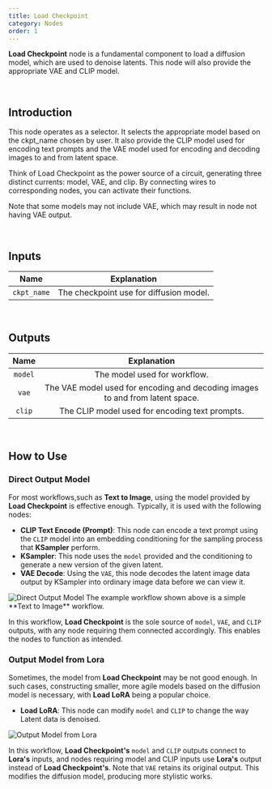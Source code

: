 ```yaml
---
title: Load Checkpoint
category: Nodes
order: 1
---
```


**Load Checkpoint** node is a fundamental component to load a diffusion model, which are used to denoise latents. This node will also provide the appropriate VAE and CLIP model.

<br>

## Introduction

This node operates as a selector. It selects the appropriate model based on the ckpt_name chosen by user. It also provide the CLIP model used for encoding text prompts and the VAE model used for encoding and decoding images to and from latent space. 

Think of Load Checkpoint as the power source of a circuit, generating three distinct currents: model, VAE, and clip. By connecting wires to corresponding nodes, you can activate their functions.

Note that some models may not include VAE, which may result in node not having VAE output.

<br>


## Inputs

|     Name     | Explanation                  |
| :---------:| :-------------:|
| ```ckpt_name``` | The checkpoint use for diffusion model. |

<br>

## Outputs

|     Name     | Explanation                  |
| :---------:| :-------------: |
| ```model``` | The model used for workflow. |
| ```vae``` | The VAE model used for encoding and decoding images to and from latent space. |
| ```clip``` | The CLIP model used for encoding text prompts. |

<br>

## How to Use

### Direct Output Model

For most workflows,such as **Text to Image**, using the model provided by **Load Checkpoint** is effective enough.
Typically, it is used with the following nodes:

* **CLIP Text Encode (Prompt)**: This node can encode a text prompt using the ```CLIP``` model into an embedding conditioning for the sampling process that **KSampler** perform.
* **KSampler**: This node uses the ```model``` provided and the conditioning to generate a new version of the given latent.
* **VAE Decode**: Using the ```VAE```, this node decodes the latent image data output by KSampler into ordinary image data before we can view it.

<img src="https://magmai-ai.github.io/magmai-doc/doc_images/DirectOutputModel_0.jpg" alt="Direct Output Model" width="=70%" />
The example workflow shown above is a simple **Text to Image** workflow.

In this workflow, **Load Checkpoint** is the sole source of ```model```, ```VAE```, and ```CLIP``` outputs, with any node requiring them connected accordingly. This enables the nodes to function as intended.


### Output Model from Lora

Sometimes, the model from **Load Checkpoint** may be not good enough. In such cases, constructing smaller, more agile models based on the diffusion model is necessary, with **Load LoRA** being a popular choice.
* **Load LoRA**: This node can modify ```model``` and ```CLIP``` to change the way Latent data is denoised.

<img src="https://magmai-ai.github.io/magmai-doc/doc_images/OutputModelfromLora_0.jpg" alt="Output Model from Lora" width="=70%" />

In this workflow, **Load Checkpoint's** ```model``` and ```CLIP``` outputs connect to **Lora's** inputs, and nodes requiring model and CLIP inputs use **Lora's** output instead of **Load Checkpoint's**. Note that ```VAE``` retains its original output. This modifies the diffusion model, producing more stylistic works.

